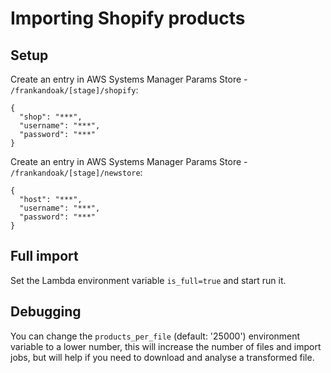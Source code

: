# Importing Shopify products

## Setup

Create an entry in AWS Systems Manager Params Store - `/frankandoak/[stage]/shopify`:

    {
      "shop": "***",
      "username": "***",
      "password": "***"
    }

Create an entry in AWS Systems Manager Params Store - `/frankandoak/[stage]/newstore`:

    {
      "host": "***",
      "username": "***",
      "password": "***"
    }

## Full import

Set the Lambda environment variable `is_full=true` and start run it.


## Debugging

You can change the `products_per_file` (default: '25000') environment variable to a lower number,
this will increase the number of files and import jobs, but will help if you need to download and
analyse a transformed file.


